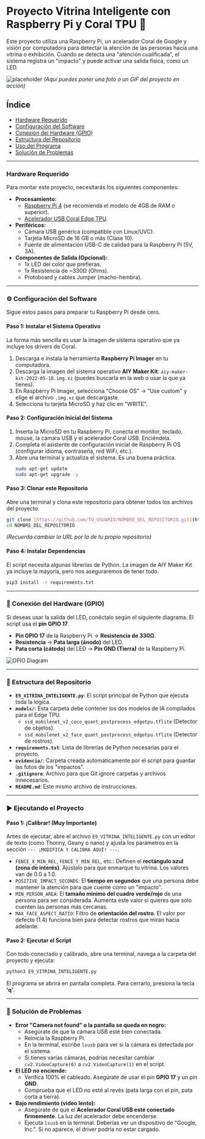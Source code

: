 # Proyecto Vitrina Inteligente con Raspberry Pi y Coral TPU 🤖️

Este proyecto utiliza una Raspberry Pi, un acelerador Coral de Google y visión por computadora para detectar la atención de las personas hacia una vitrina o exhibición. Cuando se detecta una "atención cualificada", el sistema registra un "impacto" y puede activar una salida física, como un LED.

![placeholder](https://imgur.com/a/MT6XbFf)
*(Aquí puedes poner una foto o un GIF del proyecto en acción)*

## Índice

* [Hardware Requerido](#-hardware-requerido)
* [Configuración del Software](#-configuración-del-software)
* [Conexión del Hardware (GPIO)](#-conexión-del-hardware-gpio)
* [Estructura del Repositorio](#-estructura-del-repositorio)
* [Uso del Programa](#-ejecutando-el-proyecto)
* [Solución de Problemas](#-solución-de-problemas)

---

### Hardware Requerido

Para montar este proyecto, necesitarás los siguientes componentes:

* **Procesamiento:**
    * [Raspberry Pi 4](https://www.raspberrypi.com/products/raspberry-pi-4-model-b/) (se recomienda el modelo de 4GB de RAM o superior).
    * [Acelerador USB Coral Edge TPU](https://coral.ai/products/accelerator/).
* **Periféricos:**
    * Cámara USB genérica (compatible con Linux/UVC).
    * Tarjeta MicroSD de 16 GB o más (Clase 10).
    * Fuente de alimentación USB-C de calidad para la Raspberry Pi (5V, 3A).
* **Componentes de Salida (Opcional):**
    * 1x LED del color que prefieras.
    * 1x Resistencia de ~330Ω (Ohms).
    * Protoboard y cables Jumper (macho-hembra).

---

### ⚙️ Configuración del Software

Sigue estos pasos para preparar tu Raspberry Pi desde cero.

#### **Paso 1: Instalar el Sistema Operativo**

La forma más sencilla es usar la imagen de sistema operativo que ya incluye los drivers de Coral.

1.  Descarga e instala la herramienta **Raspberry Pi Imager** en tu computadora.
2.  Descarga la imagen del sistema operativo **AIY Maker Kit**: `aiy-maker-kit-2022-05-18.img.xz` (puedes buscarla en la web o usar la que ya tienes).
3.  En Raspberry Pi Imager, selecciona "Choose OS" -> "Use custom" y elige el archivo `.img.xz` que descargaste.
4.  Selecciona tu tarjeta MicroSD y haz clic en "WRITE".

#### **Paso 2: Configuración Inicial del Sistema**

1.  Inserta la MicroSD en tu Raspberry Pi, conecta el monitor, teclado, mouse, la cámara USB y el acelerador Coral USB. Enciéndela.
2.  Completa el asistente de configuración inicial de Raspberry Pi OS (configurar idioma, contraseña, red WiFi, etc.).
3.  Abre una terminal y actualiza el sistema. Es una buena práctica.
    ```bash
    sudo apt-get update
    sudo apt-get upgrade -y
    ```

#### **Paso 3: Clonar este Repositorio**

Abre una terminal y clona este repositorio para obtener todos los archivos del proyecto.
```bash
git clone [https://github.com/TU_USUARIO/NOMBRE_DEL_REPOSITORIO.git](https://github.com/TU_USUARIO/NOMBRE_DEL_REPOSITORIO.git)
cd NOMBRE_DEL_REPOSITORIO
```
*(Recuerda cambiar la URL por la de tu propio repositorio)*

#### **Paso 4: Instalar Dependencias**

El script necesita algunas librerías de Python. La imagen de AIY Maker Kit ya incluye la mayoría, pero nos aseguraremos de tener todo.
```bash
pip3 install -r requirements.txt
```

---

### 🔌 Conexión del Hardware (GPIO)

Si deseas usar la salida del LED, conéctalo según el siguiente diagrama. El script usa el **pin GPIO 17**.

* **Pin GPIO 17** de la Raspberry Pi -> **Resistencia de 330Ω**.
* **Resistencia** -> **Pata larga (ánodo)** del LED.
* **Pata corta (cátodo)** del LED -> **Pin GND (Tierra)** de la Raspberry Pi.

![GPIO Diagram](https://i.imgur.com/J8B1s2W.png)

---

### 📂 Estructura del Repositorio

* **`E9_VITRINA_INTELIGENTE.py`**: El script principal de Python que ejecuta toda la lógica.
* **`models/`**: Esta carpeta debe contener los dos modelos de IA compilados para el Edge TPU.
    * `ssd_mobilenet_v2_coco_quant_postprocess_edgetpu.tflite` (Detector de objetos).
    * `ssd_mobilenet_v2_face_quant_postprocess_edgetpu.tflite` (Detector de rostros).
* **`requirements.txt`**: Lista de librerías de Python necesarias para el proyecto.
* **`evidencia/`**: Carpeta creada automáticamente por el script para guardar las fotos de los "impactos".
* **`.gitignore`**: Archivo para que Git ignore carpetas y archivos innecesarios.
* **`README.md`**: Este mismo archivo de instrucciones.

---

### ▶️ Ejecutando el Proyecto

#### **Paso 1: ¡Calibrar! (Muy Importante)**

Antes de ejecutar, abre el archivo `E9_VITRINA_INTELIGENTE.py` con un editor de texto (como Thonny, Geany o nano) y ajusta los parámetros en la sección `--- ¡MODIFICA Y CALIBRA AQUÍ! ---`.

* `FENCE_X_MIN_REL`, `FENCE_Y_MIN_REL`, etc.: Definen el **rectángulo azul (zona de interés)**. Ajústalo para que enmarque tu vitrina. Los valores van de 0.0 a 1.0.
* `POSITIVE_IMPACT_SECONDS`: El **tiempo en segundos** que una persona debe mantener la atención para que cuente como un "impacto".
* `MIN_PERSON_AREA`: El **tamaño mínimo del cuadro verde/rojo** de una persona para ser considerada. Aumenta este valor si quieres que solo cuenten las personas más cercanas.
* `MAX_FACE_ASPECT_RATIO`: Filtro de **orientación del rostro**. El valor por defecto (1.4) funciona bien para detectar rostros que miran hacia adelante.

#### **Paso 2: Ejecutar el Script**

Con todo conectado y calibrado, abre una terminal, navega a la carpeta del proyecto y ejecuta:
```bash
python3 E9_VITRINA_INTELIGENTE.py
```

El programa se abrirá en pantalla completa. Para cerrarlo, presiona la tecla **'q'**.

---

### 🤔 Solución de Problemas

* **Error "Camera not found" o la pantalla se queda en negro:**
    * Asegúrate de que la cámara USB esté bien conectada.
    * Reinicia la Raspberry Pi.
    * En la terminal, escribe `lsusb` para ver si la cámara es detectada por el sistema.
    * Si tienes varias cámaras, podrías necesitar cambiar `cv2.VideoCapture(0)` a `cv2.VideoCapture(1)` en el script.
* **El LED no enciende:**
    * Verifica 100% el cableado. Asegúrate de usar el pin **GPIO 17** y un pin **GND**.
    * Comprueba que el LED no esté al revés (pata larga con el pin, pata corta a tierra).
* **Bajo rendimiento (video lento):**
    * Asegúrate de que el **Acelerador Coral USB esté conectado firmemente**. La luz del acelerador debe encenderse.
    * Ejecuta `lsusb` en la terminal. Deberías ver un dispositivo de "Google, Inc.". Si no aparece, el driver podría no estar cargado.
